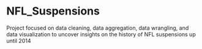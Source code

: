 # NFL_Suspensions
Project focused on data cleaning, data aggregation, data wrangling, and data visualization to uncover insights on the history of NFL suspensions up until 2014
